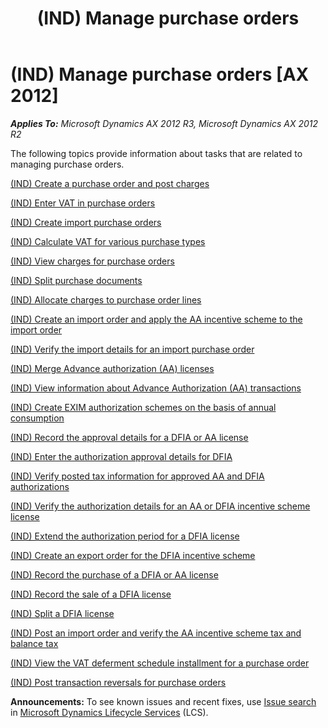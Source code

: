 ﻿---
title: (IND) Manage purchase orders
TOCTitle: (IND) Manage purchase orders
ms:assetid: 2fadaae7-5009-4d1c-b2fd-997b4ab5be02
ms:mtpsurl: https://technet.microsoft.com/en-us/library/JJ664592(v=AX.60)
ms:contentKeyID: 49385669
ms.date: 04/18/2014
mtps_version: v=AX.60
---

# (IND) Manage purchase orders [AX 2012]


_**Applies To:** Microsoft Dynamics AX 2012 R3, Microsoft Dynamics AX 2012 R2_

The following topics provide information about tasks that are related to managing purchase orders.

[(IND) Create a purchase order and post charges](ind-create-a-purchase-order-and-post-charges.md)

[(IND) Enter VAT in purchase orders](ind-enter-vat-in-purchase-orders.md)

[(IND) Create import purchase orders](ind-create-import-purchase-orders.md)

[(IND) Calculate VAT for various purchase types](ind-calculate-vat-for-various-purchase-types.md)

[(IND) View charges for purchase orders](ind-view-charges-for-purchase-orders.md)

[(IND) Split purchase documents](ind-split-purchase-documents.md)

[(IND) Allocate charges to purchase order lines](ind-allocate-charges-to-purchase-order-lines.md)

[(IND) Create an import order and apply the AA incentive scheme to the import order](ind-create-an-import-order-and-apply-the-aa-incentive-scheme-to-the-import-order.md)

[(IND) Verify the import details for an import purchase order](ind-verify-the-import-details-for-an-import-purchase-order.md)

[(IND) Merge Advance authorization (AA) licenses](ind-merge-advance-authorization-aa-licenses.md)

[(IND) View information about Advance Authorization (AA) transactions](ind-view-information-about-advance-authorization-aa-transactions.md)

[(IND) Create EXIM authorization schemes on the basis of annual consumption](ind-create-exim-authorization-schemes-on-the-basis-of-annual-consumption.md)

[(IND) Record the approval details for a DFIA or AA license](ind-record-the-approval-details-for-a-dfia-or-aa-license.md)

[(IND) Enter the authorization approval details for DFIA](ind-enter-the-authorization-approval-details-for-dfia.md)

[(IND) Verify posted tax information for approved AA and DFIA authorizations](ind-verify-posted-tax-information-for-approved-aa-and-dfia-authorizations.md)

[(IND) Verify the authorization details for an AA or DFIA incentive scheme license](ind-verify-the-authorization-details-for-an-aa-or-dfia-incentive-scheme-license.md)

[(IND) Extend the authorization period for a DFIA license](ind-extend-the-authorization-period-for-a-dfia-license.md)

[(IND) Create an export order for the DFIA incentive scheme](ind-create-an-export-order-for-the-dfia-incentive-scheme.md)

[(IND) Record the purchase of a DFIA or AA license](ind-record-the-purchase-of-a-dfia-or-aa-license.md)

[(IND) Record the sale of a DFIA license](ind-record-the-sale-of-a-dfia-license.md)

[(IND) Split a DFIA license](ind-split-a-dfia-license.md)

[(IND) Post an import order and verify the AA incentive scheme tax and balance tax](ind-post-an-import-order-and-verify-the-aa-incentive-scheme-tax-and-balance-tax.md)

[(IND) View the VAT deferment schedule installment for a purchase order](ind-view-the-vat-deferment-schedule-installment-for-a-purchase-order.md)

[(IND) Post transaction reversals for purchase orders](ind-post-transaction-reversals-for-purchase-orders.md)

  
**Announcements:** To see known issues and recent fixes, use [Issue search](http://go.microsoft.com/fwlink/?linkid=389258) in [Microsoft Dynamics Lifecycle Services](http://go.microsoft.com/fwlink/?linkid=306505) (LCS).

